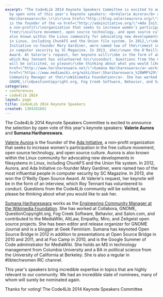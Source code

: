 ```yaml
---
excerpt: "The Code4Lib 2014 Keynote Speakers Committee is excited to announce the\r\nselection
  by open vote of this year's keynote speakers: <b>Valerie Aurora</b> and\r\n<b>Sumana
  Harihareswara</b>.\r\n\r\n<a href=\"http://blog.valerieaurora.org/\">Valerie Aurora</a>
  is the founder of the <a href=\"http://adainitiative.org/\">Ada Initiative</a>,
  a non-profit\r\norganization that seeks to increase women's participation in the
  free\r\nculture movement, open source technology, and open source culture. Aurora\r\nis
  also known within the Linux community for advocating new developments in\r\nfilesystems
  in Linux, including ChunkFS and the Union file system. In 2012,\r\nAurora, and Ada
  Initiative co-founder Mary Gardiner, were named two of the\r\nmost influential people
  in computer security by SC Magazine. In 2013, she\r\nwon the O'Reilly Open Source
  Award. At Valerie's request, her keynote will\r\nbe in the form of an interview,
  which Roy Tennant has volunteered to\r\nconduct. Questions from the Code4Lib community
  will be solicited, so please\r\nbe thinking about what you would like to ask her.\r\n\r\n<a
  href=\"http://www.harihareswara.net/\">Sumana Harihareswara</a> works as the <a
  href=\"https://www.mediawiki.org/wiki/User:Sharihareswara_%28WMF%29\">Engineering
  Community Manager at the\r\nWikimedia Foundation</a>. She has worked at Collabora,
  GNOME,\r\nQuestionCopyright.org, Fog Creek Software, Behavior, and Salon.com, and\r"
categories:
- conferences
- code4lib 2014
layout: page
title: Code4Lib 2014 Keynote Speakers
created: 1384281682
---
```

The Code4Lib 2014 Keynote Speakers Committee is excited to announce the
selection by open vote of this year's keynote speakers: <b>Valerie Aurora</b> and
<b>Sumana Harihareswara</b>.

<a href="http://blog.valerieaurora.org/">Valerie Aurora</a> is the founder of the <a href="http://adainitiative.org/">Ada Initiative</a>, a non-profit
organization that seeks to increase women's participation in the free
culture movement, open source technology, and open source culture. Aurora
is also known within the Linux community for advocating new developments in
filesystems in Linux, including ChunkFS and the Union file system. In 2012,
Aurora, and Ada Initiative co-founder Mary Gardiner, were named two of the
most influential people in computer security by SC Magazine. In 2013, she
won the O'Reilly Open Source Award. At Valerie's request, her keynote will
be in the form of an interview, which Roy Tennant has volunteered to
conduct. Questions from the Code4Lib community will be solicited, so please
be thinking about what you would like to ask her.

<a href="http://www.harihareswara.net/">Sumana Harihareswara</a> works as the <a href="https://www.mediawiki.org/wiki/User:Sharihareswara_%28WMF%29">Engineering Community Manager at the
Wikimedia Foundation</a>. She has worked at Collabora, GNOME,
QuestionCopyright.org, Fog Creek Software, Behavior, and Salon.com, and
contributed to the MediaWiki, AltLaw, Empathy, Miro, and Zeitgeist open
source projects. She has been editor and release organizer for GNOME
Journal and is a blogger at Geek Feminism. Sumana has keynoted Open Source
Bridge in 2012 in addition to presentations at Open Source Bridge in 2010
and 2011, and at Foo Camp in 2010, and is the Google Summer of Code
administrator for MediaWiki. She holds an MS in technology management from
Columbia University and a BA in political science from the University of
California at Berkeley. She is also a regular in #libtechwomen IRC channel.

This year's speakers bring incredible expertise in topics that are highly
relevant to our community. We had an incredible slate of nominees, many of
whom will surely be nominated again.

Thanks for voting!
The Code4Lib 2014 Keynote Speakers Committee
